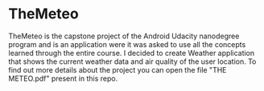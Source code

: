 # TheMeteo
TheMeteo is the capstone project of the Android Udacity nanodegree program and is an application were it was asked to use all the concepts learned through the entire course. I decided to create Weather application that shows the current weather data and air quality of the user location. To find out more details about the project you can open the file "THE METEO.pdf" present in this repo.
